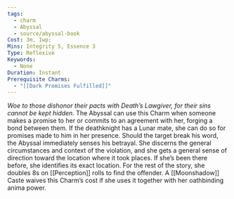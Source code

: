```yaml
---
tags:
  - charm
  - Abyssal
  - source/abyssal-book
Cost: 3m, 1wp; 
Mins: Integrity 5, Essence 3
Type: Reflexive
Keywords:
  - None
Duration: Instant
Prerequisite Charms:
  - "[[Dark Promises Fulfilled]]"
---
```

*Woe to those dishonor their pacts with Death’s Lawgiver, for their sins cannot be kept hidden.*
The Abyssal can use this Charm when someone makes a promise to her or commits to an agreement with her, forging a bond between them. If the deathknight has a Lunar mate, she can do so for promises made to him in her presence. Should the target break his word, the Abyssal immediately senses his betrayal. She discerns the general circumstances and context of the violation, and she gets a general sense of direction toward the location where it took places. If she’s been there before, she identifies its exact location. For the rest of the story, she doubles 8s on [[Perception]] rolls to find the offender.
A [[Moonshadow]] Caste waives this Charm’s cost if she uses it together with her oathbinding anima power.